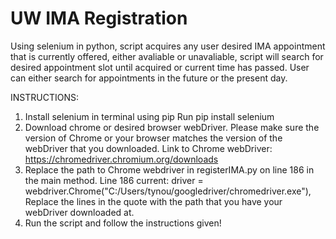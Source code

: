 # UW IMA Registration
Using selenium in python, script acquires any user desired IMA appointment that is currently offered, either avaliable or unavaliable, script will search for desired appointment slot until acquired or current time has passed. User can either search for appointments in the future or the present day. 

INSTRUCTIONS:
1. Install selenium in terminal using pip
    Run pip install selenium
2. Download chrome or desired browser webDriver. Please make sure the version of Chrome or your browser matches 
the version of the webDriver that you downloaded. 
    Link to Chrome webDriver: https://chromedriver.chromium.org/downloads
3. Replace the path to Chrome webdriver in registerIMA.py on line 186 in the main method.
    Line 186 current: driver = webdriver.Chrome("C:/Users/tynou/googledriver/chromedriver.exe"), 
        Replace the lines in the quote with the path that you have your webDriver downloaded at.
4. Run the script and follow the instructions given!
